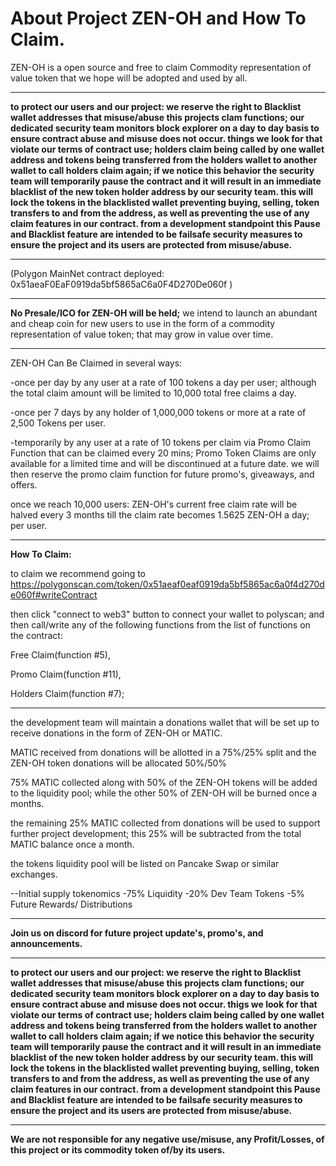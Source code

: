# About Project ZEN-OH and How To Claim. 

ZEN-OH is a open source and free to claim Commodity representation of value token that we hope will be adopted and used by all.

 *** 
 **to protect our users and our project: we reserve the right to Blacklist wallet addresses that misuse/abuse this projects clam functions; our dedicated security team monitors block explorer on a day to day basis to ensure contract abuse and misuse does not occur. things we look for that violate our terms of contract use; holders claim being called by one wallet address and tokens being transferred from the holders wallet to another wallet to call holders claim again; if we notice this behavior the security team will temporarily pause the contract and it will result in an immediate blacklist of the new token holder address by our security team. this will lock the tokens in the blacklisted wallet preventing buying, selling, token transfers to and from the address, as well as preventing the use of any claim features in our contract. from a development standpoint this Pause and Blacklist feature are intended to be failsafe security measures to ensure the project and its users are protected from misuse/abuse.**
***


(Polygon MainNet contract deployed: 0x51aeaF0EaF0919da5bf5865aC6a0F4D270De060f )

***
**No Presale/ICO for ZEN-OH will be held;** we intend to launch an abundant and cheap coin for new users to use in the form of a commodity representation of value token; that may grow in value over time.
***

ZEN-OH Can Be Claimed in several ways:

 -once per day by any user at a rate of 100 tokens a day per user; although the total claim amount will be limited to 10,000 total free claims a day.
 
 -once per 7 days by any holder of 1,000,000 tokens or more at a rate of 2,500 Tokens per user.

 -temporarily by any user at a rate of 10 tokens per claim via Promo Claim Function that can be claimed every 20 mins; Promo Token Claims are only available for a limited time and will be discontinued at a future date. we will then reserve the promo claim function for future promo's, giveaways, and offers.

once we reach 10,000 users:
ZEN-OH's current free claim rate will be halved every 3 months till the claim rate becomes 1.5625 ZEN-OH a day; per user.
***

**How To Claim:**

to claim we recommend going to https://polygonscan.com/token/0x51aeaf0eaf0919da5bf5865ac6a0f4d270de060f#writeContract 

then click "connect to web3" button to connect your wallet to polyscan; and then call/write any of the following functions from the list of functions on the contract:

 Free Claim(function #5),
 
 Promo Claim(function #11),
 
 Holders Claim(function #7);
 
***

the development team will maintain a donations wallet that will be set up to receive donations in the form of ZEN-OH or MATIC.

MATIC received from donations will be allotted in a 75%/25% split and the ZEN-OH token donations will be allocated 50%/50%

75% MATIC collected along with 50% of the ZEN-OH tokens will be added to the liquidity pool; while the other 50% of ZEN-OH will be burned once a months.

the remaining 25% MATIC collected from donations will be used to support further project development; this 25% will be subtracted from the total MATIC balance once a month.

the tokens liquidity pool will be listed on Pancake Swap or similar exchanges.

 
   --Initial supply tokenomics
  -75% Liquidity
  -20% Dev Team Tokens 
  -5% Future Rewards/ Distributions 

***

**Join us on discord for future project update's, promo's, and announcements.**

***
**to protect our users and our project: we reserve the right to Blacklist wallet addresses that misuse/abuse this projects clam functions; our dedicated security team monitors block explorer on a day to day basis to ensure contract abuse and misuse does not occur. thigs we look for that violate our terms of contract use; holders claim being called by one wallet address and tokens being transferred from the holders wallet to another wallet to call holders claim again; if we notice this behavior the security team will temporarily pause the contract and it will result in an immediate blacklist of the new token holder address by our security team. this will lock the tokens in the blacklisted wallet preventing buying, selling, token transfers to and from the address, as well as preventing the use of any claim features in our contract. from a development standpoint this Pause and Blacklist feature are intended to be failsafe security measures to ensure the project and its users are protected from misuse/abuse.**
***
**We are not responsible for any negative use/misuse, any Profit/Losses, of this project or its commodity token of/by its users.** 

